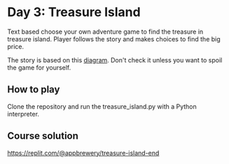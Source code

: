 # Day 3: Treasure Island

Text based choose your own adventure game to find the treasure in treasure island. Player follows the story and makes choices to find the big price.

The story is based on this [diagram](https://app.diagrams.net/?lightbox=1&highlight=0000ff&edit=_blank&layers=1&nav=1&title=Treasure%20Island%20Conditional.drawio#Uhttps%3A%2F%2Fdrive.google.com%2Fuc%3Fid%3D1oDe4ehjWZipYRsVfeAx2HyB7LCQ8_Fvi%26export%3Ddownload). Don't check it unless you want to spoil the game for yourself.

## How to play

Clone the repository and run the treasure_island.py with a Python interpreter.

## Course solution

https://replit.com/@appbrewery/treasure-island-end
